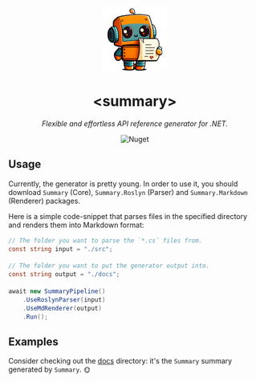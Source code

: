 <div align="center">
    <img src="./res/icon-512.png" alt="Logo" width="128" height="128"></img>
</div>

<h1 align="center">&lt;summary&gt;</h1>

<p align="center">
    <i>Flexible and effortless API reference generator for .NET.</i>
</p>

<p align="center">
    <img alt="Nuget" src="https://img.shields.io/nuget/v/Summary">
</p>

## Usage

Currently, the generator is pretty young. In order to use it, you should download `Summary` (Core), `Summary.Roslyn` (Parser) and `Summary.Markdown` (Renderer) packages.

Here is a simple code-snippet that parses files in the specified directory and renders them into Markdown format:
```cs
// The folder you want to parse the `*.cs` files from.
const string input = "./src";

// The folder you want to put the generator output into.
const string output = "./docs";

await new SummaryPipeline()
    .UseRoslynParser(input)
    .UseMdRenderer(output)
    .Run();
```

## Examples

Consider checking out the [docs](./docs) directory: it's the `Summary` summary generated by `Summary`. :sun_with_face:

